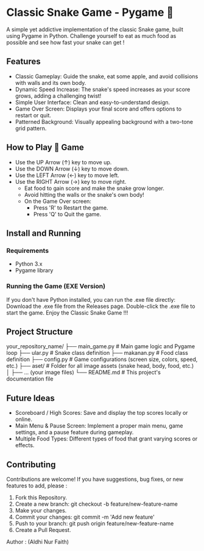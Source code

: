# Classic Snake Game - Pygame 🐍
A simple yet addictive implementation of the classic Snake game, built using Pygame in Python. Challenge yourself to eat as much food as possible and see how fast your snake can get !

## Features
- Classic Gameplay: Guide the snake, eat some apple, and avoid collisions with walls and its own body.
- Dynamic Speed Increase: The snake's speed increases as your score grows, adding a challenging twist!
- Simple User Interface: Clean and easy-to-understand design.
- Game Over Screen: Displays your final score and offers options to restart or quit.
- Patterned Background: Visually appealing background with a two-tone grid pattern.

## How to Play 🐍 Game
- Use the UP Arrow (↑) key to move up.
- Use the DOWN Arrow (↓) key to move down.
- Use the LEFT Arrow (←) key to move left.
- Use the RIGHT Arrow (→) key to move right.
  - Eat food to gain score and make the snake grow longer.
  - Avoid hitting the walls or the snake's own body!
  - On the Game Over screen:
    - Press 'R' to Restart the game.
    - Press 'Q' to Quit the game.

## Install and Running
### Requirements
- Python 3.x
- Pygame library

### Running the Game (EXE Version)
If you don't have Python installed, you can run the .exe file directly: Download the .exe file from the Releases page. Double-click the .exe file to start the game. Enjoy the Classic Snake Game !!!

## Project Structure
your_repository_name/
├── main_game.py        # Main game logic and Pygame loop
├── ular.py             # Snake class definition
├── makanan.py          # Food class definition
├── config.py           # Game configurations (screen size, colors, speed, etc.)
├── aset/               # Folder for all image assets (snake head, body, food, etc.)
│   ├── ... (your image files)
└── README.md           # This project's documentation file

## Future Ideas
- Scoreboard / High Scores: Save and display the top scores locally or online.
- Main Menu & Pause Screen: Implement a proper main menu, game settings, and a pause feature during gameplay.
- Multiple Food Types: Different types of food that grant varying scores or effects.

## Contributing
Contributions are welcome! If you have suggestions, bug fixes, or new features to add, please :
1. Fork this Repository.
2. Create a new branch: git checkout -b feature/new-feature-name
3. Make your changes.
4. Commit your changes: git commit -m 'Add new feature'
5. Push to your branch: git push origin feature/new-feature-name
6. Create a Pull Request.

Author : 
(Aldhi Nur Faith)
